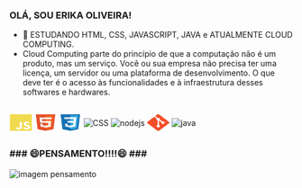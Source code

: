 ### OLÁ, SOU ERIKA OLIVEIRA!

- 🌱 ESTUDANDO HTML, CSS, JAVASCRIPT, JAVA e ATUALMENTE CLOUD COMPUTING.
- Cloud Computing parte do princípio de que a computação não é um produto, mas um serviço. Você ou sua empresa não precisa ter uma licença, um servidor ou uma plataforma de desenvolvimento. O que deve ter é o acesso às funcionalidades e à infraestrutura desses softwares e hardwares.

<div style="display: inline_block"><br>
  <img align="center" alt="Js" height="30" width="40" src="https://raw.githubusercontent.com/devicons/devicon/master/icons/javascript/javascript-plain.svg">
  <img align="center" alt="HTML" height="30" width="40" src="https://raw.githubusercontent.com/devicons/devicon/master/icons/html5/html5-original.svg">
  <img align="center" alt="CSS" height="30" width="40" src="https://raw.githubusercontent.com/devicons/devicon/master/icons/css3/css3-original.svg">
 <img align="center" alt="CSS" height="30" width="40"
   src="https://images.vexels.com/media/users/3/166477/isolated/lists/9bb722f0e85ddbc1ce0f064534fd2311-icone-da-linguagem-de-programacao-python.png">     
          
          
  <img align="center" alt="nodejs" height="30" width="40" src="https://cdn.worldvectorlogo.com/logos/nodejs-icon.svg">
  <img align="center" alt="git" height="30" width="40" src="https://raw.githubusercontent.com/devicons/devicon/master/icons/git/git-original.svg">
  <img align="center" alt="java" height="40" width="40"
src="https://images.vexels.com/media/users/3/166401/isolated/lists/b82aa7ac3f736dd78570dd3fa3fa9e24-icone-da-      linguagem-de-programacao-java.png"
</div>

  ##
 
<h3>### &#128516;PENSAMENTO!!!!&#128516; ###</h3>

<img align="center"  height="150" width="250" alt="imagem pensamento" src="https://cdn.pensador.com/img/imagens/pe/ns/pensador_frases_estudos_5.jpg?auto_optimize=low&width=655" />



